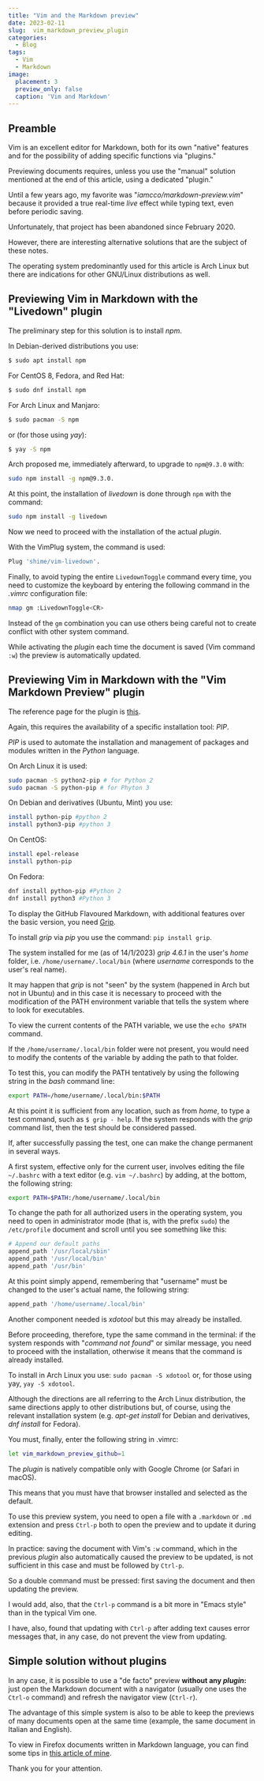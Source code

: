 ```yaml
---
title: "Vim and the Markdown preview"
date: 2023-02-11
slug:  vim_markdown_preview_plugin
categories:
  - Blog
tags:
  - Vim
  - Markdown
image:
  placement: 3
  preview_only: false 
  caption: 'Vim and Markdown'
---
```




## Preamble

Vim is an excellent editor for Markdown, both for its own "native" features and for the possibility of adding specific functions via "plugins."

Previewing documents requires, unless you use the "manual" solution mentioned at the end of this article, using a dedicated "plugin."

Until a few years ago, my favorite was "_iamcco/markdown-preview.vim_" because it provided a true real-time _live_ effect while typing text, even before periodic saving.

Unfortunately, that project has been abandoned since February 2020.

However, there are interesting alternative solutions that are the subject of these notes.

The operating system predominantly used for this article is Arch Linux but there are indications for other GNU/Linux distributions as well.

## Previewing Vim in Markdown with the "Livedown" plugin

The preliminary step for this solution is to install *npm*.

In Debian-derived distributions you use:

```bash
$ sudo apt install npm
```

For CentOS 8, Fedora, and Red Hat:

```bash
$ sudo dnf install npm 
```

For Arch Linux and Manjaro:

```bash
$ sudo pacman -S npm
```

or (for those using *yay*):

```bash
$ yay -S npm
```

Arch proposed me, immediately afterward, to upgrade to `npm@9.3.0` with:

```bash
sudo npm install -g npm@9.3.0.
```

At this point, the installation of *livedown* is done through `npm` with the command:

```bash
sudo npm install -g livedown
```

Now we need to proceed with the installation of the actual *plugin*.

With the VimPlug system, the command is used:

```bash
Plug 'shime/vim-livedown'.
```

Finally, to avoid typing the entire `LivedownToggle` command every time, you need to customize the keyboard by entering the following command in the *.vimrc* configuration file:

```bash
nmap gm :LivedownToggle<CR> 
```

Instead of the `gm` combination you can use others being careful not to create conflict with other system command.

While activating the *plugin* each time the document is saved (Vim command `:w`) the preview is automatically updated.

## Previewing Vim in Markdown with the "Vim Markdown Preview" plugin

The reference page for the plugin is [this](https://github.com/JamshedVesuna/vim-markdown-preview#toggle).

Again, this requires the availability of a specific installation tool: *PIP*.

*PIP* is used to automate the installation and management of packages and modules written in the *Python* language.

On Arch Linux it is used:

```bash
sudo pacman -S python2-pip # for Python 2
sudo pacman -S python-pip # for Phyton 3 
```

On Debian and derivatives (Ubuntu, Mint) you use:

```bash
install python-pip #python 2
install python3-pip #python 3
```

On CentOS:

```bash
install epel-release 
install python-pip
```

On Fedora:

```bash
dnf install python-pip #Python 2
dnf install python3 #Python 3
```

To display the GitHub Flavoured Markdown, with additional features over the basic version, you need [Grip](https://github.com/joeyespo/grip).

To install *grip* via *pip* you use the command: `pip install grip`.

The system installed for me (as of 14/1/2023) *grip 4.6.1* in the user's *home* folder, i.e. `/home/username/.local/bin` (where *username* corresponds to the user's real name).

It may happen that *grip* is not "seen" by the system (happened in Arch but not in Ubuntu) and in this case it is necessary to proceed with the modification of the PATH environment variable that tells the system where to look for executables.

To view the current contents of the PATH variable, we use the `echo $PATH` command.

If the `/home/username/.local/bin` folder were not present, you would need to modify the contents of the variable by adding the path to that folder.

To test this, you can modify the PATH tentatively by using the following string in the *bash* command line:

```bash
export PATH=/home/username/.local/bin:$PATH
```

At this point it is sufficient from any location, such as from *home*, to type a test command, such as `$ grip - help`. If the system responds with the *grip* command list, then the test should be considered passed.

If, after successfully passing the test, one can make the change permanent in several ways.

A first system, effective only for the current user, involves editing the file `~/.bashrc` with a text editor (e.g. `vim ~/.bashrc`) by adding, at the bottom, the following string:

```bash
export PATH=$PATH:/home/username/.local/bin
```

To change the path for all authorized users in the operating system, you need to open in administrator mode (that is, with the prefix `sudo`) the `/etc/profile` document and scroll until you see something like this:

```bash
# Append our default paths
append_path '/usr/local/sbin'
append_path '/usr/local/bin'
append_path '/usr/bin'
```

At this point simply append, remembering that "username" must be changed to the user's actual name, the following string:

```bash
append_path '/home/username/.local/bin'
```

Another component needed is *xdotool* but this may already be installed.

Before proceeding, therefore, type the same command in the terminal: if the system responds with "*command not found*" or similar message, you need to proceed with the installation, otherwise it means that the command is already installed.

To install in Arch Linux you use: `sudo pacman -S xdotool` or, for those using yay, `yay -S xdotool`.

Although the directions are all referring to the Arch Linux distribution, the same directions apply to other distributions but, of course, using the relevant installation system (e.g. *apt-get install* for Debian and derivatives, *dnf install* for Fedora).

You must, finally, enter the following string in .vimrc:

```bash
let vim_markdown_preview_github=1
```

The *plugin* is natively compatible only with Google Chrome (or Safari in macOS).

This means that you must have that browser installed and selected as the default.

To use this preview system, you need to open a file with a `.markdown` or `.md` extension and press `Ctrl-p` both to open the preview and to update it during editing.

In practice: saving the document with Vim's `:w` command, which in the previous *plugin* also automatically caused the preview to be updated, is not sufficient in this case and must be followed by `Ctrl-p`.

So a double command must be pressed: first saving the document and then updating the preview.

I would add, also, that the `Ctrl-p` command is a bit more in "Emacs style" than in the typical Vim one.

I have, also, found that updating with `Ctrl-p` after adding text causes error messages that, in any case, do not prevent the view from updating.

## Simple solution without plugins

In any case, it is possible to use a "de facto" preview **without any *plugin*:** just open the Markdown document with a navigator (usually one uses the `Ctrl-o` command) and refresh the navigator view (`Ctrl-r`).

The advantage of this simple system is also to be able to keep the previews of many documents open at the same time (example, the same document in Italian and English).

To view in Firefox documents written in Markdown language, you can find some tips in [this article of mine](https://francopasut.netlify.app/post/markdown_firefox/).

Thank you for your attention.

